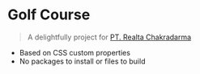 





<h1 id="docsify-themeable"><span>Golf Course</span></h1>



<blockquote>
<p>A delightfully project for <a href="https://docsify.js.org" rel="nofollow">PT. Realta Chakradarma</a></p>
</blockquote>
<ul>
<li>Based on CSS custom properties</li>
<li>No packages to install or files to build</li>



</article>
  </div>



